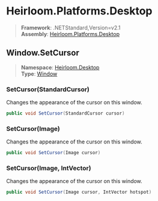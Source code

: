 # Heirloom.Platforms.Desktop

> **Framework**: .NETStandard,Version=v2.1  
> **Assembly**: [Heirloom.Platforms.Desktop][0]  

## Window.SetCursor

> **Namespace**: [Heirloom.Desktop][0]  
> **Type**: [Window][1]  

### SetCursor(StandardCursor)

Changes the appearance of the cursor on this window.

```cs
public void SetCursor(StandardCursor cursor)
```

### SetCursor(Image)

Changes the appearance of the cursor on this window.

```cs
public void SetCursor(Image cursor)
```

### SetCursor(Image, IntVector)

Changes the appearance of the cursor on this window.

```cs
public void SetCursor(Image cursor, IntVector hotspot)
```

[0]: ../../../Heirloom.Platforms.Desktop.md
[1]: ../Window.md
